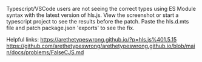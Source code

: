 Typescript/VSCode users are not seeing the correct types using ES Module syntax with the latest version of hls.js. View the screenshot or start a typescript project to see the results before the patch. Paste the hls.d.mts file and patch package.json 'exports' to see the fix.

Helpful links:
https://arethetypeswrong.github.io/?p=hls.js%401.5.15
https://github.com/arethetypeswrong/arethetypeswrong.github.io/blob/main/docs/problems/FalseCJS.md
